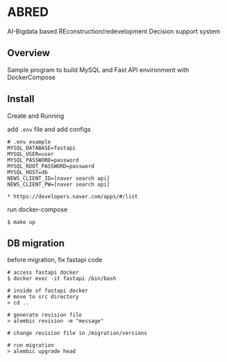 # ABRED

AI-Bigdata based REconstruction/redevelopment Decision support system

## Overview

Sample program to build MySQL and Fast API environment with DockerCompose

## Install

Create and Running

add `.env` file and add configs

```
# .env example
MYSQL_DATABASE=fastapi
MYSQL_USER=user
MYSQL_PASSWORD=password
MYSQL_ROOT_PASSWORD=password
MYSQL_HOST=db
NEWS_CLIENT_ID=[naver search api]
NEWS_CLIENT_PW=[naver search api]

* https://developers.naver.com/apps/#/list
```

run docker-compose

```
$ make up
```


## DB migration  
before migration, fix fastapi code

```
# access fastapi docker
$ docker exec -it fastapi /bin/bash

# inside of fastapi docker
# move to src directory
> cd ..

# generate revision file
> alembic revision -m "message"

# change revision file in /migration/versions

# run migration
> alembic upgrade head

```

